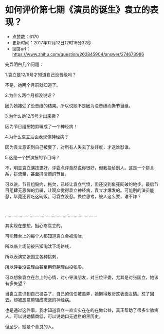# 如何评价第七期《演员的诞生》袁立的表现？
- 点赞数：6170
- 更新时间：2017年12月12日12时16分32秒
- 回答url：https://www.zhihu.com/question/263845904/answer/274673986
<body>
 <p data-pid="Qirf88PG">先弄明白几个问题：</p>
 <p data-pid="ZGZjDwDU">1.袁立是12/9号才知道自己没晋级吗？</p>
 <p data-pid="7qUTKXlf">不是，她两个月前就知道了。</p>
 <p data-pid="78SOa0ew">2.为什么两个月都没说话？</p>
 <p data-pid="sVQXpkIH">因为她接受了没晋级的结果。所以说她不是因为没晋级而撕节目组。</p>
 <p data-pid="igS9-8NY">3.为什么她12/9号才出来撕？</p>
 <p data-pid="ELL_nyTm">因为节目组把她剪辑成了一个神经病！</p>
 <p data-pid="0144yBRe">4.为什么袁立后面表现像神经病？</p>
 <p data-pid="qqWQlXo-">因为袁立意识到自己被耍了，对所有人失去了友好度，才逮谁怼谁。</p>
 <p data-pid="EBj4DuWN">5.这是一个拼演技的节目吗？</p>
 <p data-pid="mHyEFbWm">不，明显袁立演技更好，评委点评竟然说你很好，但我投给别人。这是一个拼关系，拼流量，甚至拼情商的节目。</p>
 <p data-pid="kssvFO9E">可以说，节目组毁约，拖欠，已经让袁立气愤，但还没到鱼死网破的地步。最后节目组肆无忌惮的剪辑，让观众觉得袁立神经病，袁立才爆发的。可能别的演员能忍，毕竟还要吃这碗饭。可袁立没忍。换位思考，被人这么耍，谁不炸？</p>
 <br>
 <p data-pid="b3T4lLid">…………………………………………………………………</p>
 <p data-pid="jT-Uz9xx">其实现在想想，挺心疼袁立的。</p>
 <p data-pid="qX2OP6Lp">可能舞台上的每个人都知道袁立会被淘汰，</p>
 <p data-pid="Z0QDvdav">所以临上场前被告知淘汰下场路线，</p>
 <p data-pid="CHZzwT5q">所以表演完张国立各种挑刺，</p>
 <p data-pid="r4KhCzpW">所以评委没说理由甚至用奇葩理由投张彤。</p>
 <p data-pid="gMU6Ok-E">可以想象袁立在台上的心情，对小导演朋友，对三位评委，尤其是对张国立，她该有多失望？</p>
 <p data-pid="ws4o9SIy">当袁立意识到自己被耍了，自己的信任被愚弄，她懒得敷衍这表面友情。怼了回去。却被恶意剪辑成撒泼的神经病。</p>
 <p data-pid="fmKNwqT0">也是通过这件事，我才知道袁立一直实实在在的在做公益，真正帮助了很多尘肺病人。可以说她情商低，可以说她口无遮拦的黑历史。</p>
 <p data-pid="2qVye4Wh">但至少，她是个善良的人。</p>
</body>